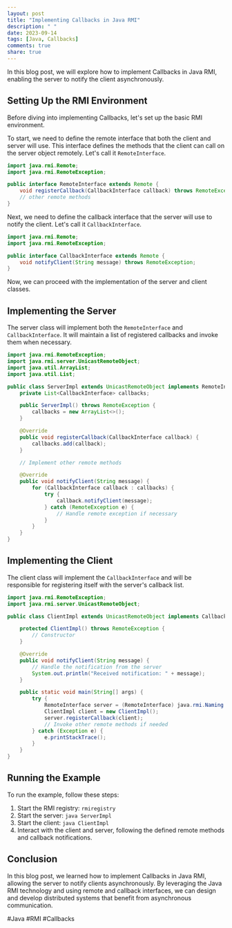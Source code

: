 ```yaml
---
layout: post
title: "Implementing Callbacks in Java RMI"
description: " "
date: 2023-09-14
tags: [Java, Callbacks]
comments: true
share: true
---
```


In this blog post, we will explore how to implement Callbacks in Java RMI, enabling the server to notify the client asynchronously.

## Setting Up the RMI Environment

Before diving into implementing Callbacks, let's set up the basic RMI environment.

To start, we need to define the remote interface that both the client and server will use. This interface defines the methods that the client can call on the server object remotely. Let's call it `RemoteInterface`.

```java
import java.rmi.Remote;
import java.rmi.RemoteException;

public interface RemoteInterface extends Remote {
    void registerCallback(CallbackInterface callback) throws RemoteException;
    // other remote methods
}
```

Next, we need to define the callback interface that the server will use to notify the client. Let's call it `CallbackInterface`.

```java
import java.rmi.Remote;
import java.rmi.RemoteException;

public interface CallbackInterface extends Remote {
    void notifyClient(String message) throws RemoteException;
}
```

Now, we can proceed with the implementation of the server and client classes.

## Implementing the Server

The server class will implement both the `RemoteInterface` and `CallbackInterface`. It will maintain a list of registered callbacks and invoke them when necessary.

```java
import java.rmi.RemoteException;
import java.rmi.server.UnicastRemoteObject;
import java.util.ArrayList;
import java.util.List;

public class ServerImpl extends UnicastRemoteObject implements RemoteInterface, CallbackInterface {
    private List<CallbackInterface> callbacks;

    public ServerImpl() throws RemoteException {
        callbacks = new ArrayList<>();
    }

    @Override
    public void registerCallback(CallbackInterface callback) {
        callbacks.add(callback);
    }

    // Implement other remote methods

    @Override
    public void notifyClient(String message) {
        for (CallbackInterface callback : callbacks) {
            try {
                callback.notifyClient(message);
            } catch (RemoteException e) {
                // Handle remote exception if necessary
            }
        }
    }
}
```

## Implementing the Client

The client class will implement the `CallbackInterface` and will be responsible for registering itself with the server's callback list.

```java
import java.rmi.RemoteException;
import java.rmi.server.UnicastRemoteObject;

public class ClientImpl extends UnicastRemoteObject implements CallbackInterface {

    protected ClientImpl() throws RemoteException {
        // Constructor
    }

    @Override
    public void notifyClient(String message) {
        // Handle the notification from the server
        System.out.println("Received notification: " + message);
    }

    public static void main(String[] args) {
        try {
            RemoteInterface server = (RemoteInterface) java.rmi.Naming.lookup("//localhost/Server");
            ClientImpl client = new ClientImpl();
            server.registerCallback(client);
            // Invoke other remote methods if needed
        } catch (Exception e) {
            e.printStackTrace();
        }
    }
}
```

## Running the Example

To run the example, follow these steps:

1. Start the RMI registry: `rmiregistry`
2. Start the server: `java ServerImpl`
3. Start the client: `java ClientImpl`
4. Interact with the client and server, following the defined remote methods and callback notifications.

## Conclusion

In this blog post, we learned how to implement Callbacks in Java RMI, allowing the server to notify clients asynchronously. By leveraging the Java RMI technology and using remote and callback interfaces, we can design and develop distributed systems that benefit from asynchronous communication.

#Java #RMI #Callbacks